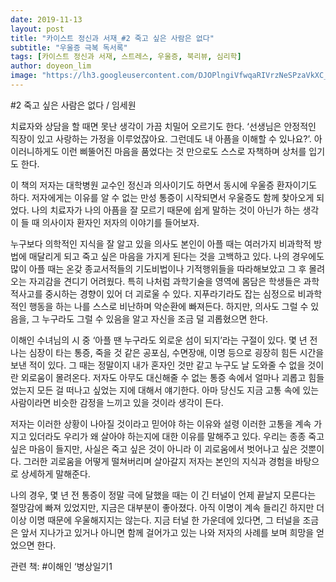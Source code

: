 ```yaml
---
date: 2019-11-13
layout: post
title: "카이스트 정신과 서재_#2 죽고 싶은 사람은 없다"
subtitle: "우울증 극복 독서록"
tags: [카이스트 정신과 서재, 스트레스, 우울증, 북리뷰, 심리학]
author: doyeon_lim
image: "https://lh3.googleusercontent.com/DJOPlngiVfwqaRIVrzNeSPzaVkXC_Gs7ZTNu3nqhIUTRuBxGsBopMCeOU0FrVOf1o_Ryj9ejhPgieA9ABe10EU0dV71wwyDVci87F3MR5wwQno0mAwW5-XV7JgAPYXnXFSGCcBJ1FY7rBckAoTCiKOvtrf_EoV8GdqSaD45-aQk9QJ993YdLxpWwzcAJuQBbsGvi0DUI8mZfHW4OJVtSDHBLIWKEeZOu6LzPZtWfl7nbHT5ovNCg9bMnTkCmeQchKakrKp-ayyGyQKdgnMHMCQYMWr9WHxq_AEpZyC9FKld61fsN335pO7MhP2wirRqlMW7pqMRa9x1NdtpAa91Jh-4LlEWx7aiLPbRqCPSZCpwKyIvfIwVgHdr25Mul2VhwQgvgZvFi553gb3ZrIw_DCVoaUL2yNhlSXqysV83iUrLNy78gS5v1AiGtNTDSm_gKH0vTZSP0L52USOmlrLnX6NlX2XDwDz2eHitloWEZ1d9z0OY-ZFL0a9F8vRgzAlQA7mzXkr4uDePDCFK7Nb3hJ6F4ZsWc4YhyygnRAX5c2OHho7CnGpQecB39T_12ap5EeiUbRYDVndbwp6pHNcyK9iNWA-IddmPgpmuUXecGOROv66dm6SwCTwO37Udiv3vKhh89JcZc0D1jBPlDic9qLi5HW0U-cgh-Vh6Ws9FOSfnciZGDMZLTWnew=w480-h712-no"
---
```



#2 죽고 싶은 사람은 없다 / 임세원


치료자와 상담을 할 때면 못난 생각이 가끔 치밀어 오르기도 한다. ‘선생님은 안정적인 직장이 있고 사랑하는 가정을 이루었잖아요. 그런데도 내 아픔을 이해할 수 있나요?’. 아이러니하게도 이런 삐뚤어진 마음을 품었다는 것 만으로도 스스로 자책하며 상처를 입기도 한다.


이 책의 저자는 대학병원 교수인 정신과 의사이기도 하면서 동시에 우울증 환자이기도 하다. 저자에게는 이유를 알 수 없는 만성 통증이 시작되면서 우울증도 함께 찾아오게 되었다. 나의 치료자가 나의 아픔을 잘 모르기 때문에 쉽게 말하는 것이 아닌가 하는 생각이 들 때 의사이자 환자인 저자의 이야기를 들어보자.


누구보다 의학적인 지식을 잘 알고 있을 의사도 본인이 아플 때는 여러가지 비과학적 방법에 매달리게 되고 죽고 싶은 마음을 가지게 된다는 것을 고백하고 있다. 나의 경우에도 많이 아플 때는 온갖 종교서적들의 기도비법이나 기적행위들을 따라해보았고 그 후 몰려오는 자괴감을 견디기 어려웠다. 특히 나처럼 과학기술을 영역에 몸담은 학생들은 과학적사고를 중시하는 경향이 있어 더 괴로울 수 있다. 지푸라기라도 잡는 심정으로 비과학적인 행동을 하는 나를 스스로 비난하며 악순환에 빠져든다. 하지만, 의사도 그럴 수 있음을, 그 누구라도 그럴 수 있음을 알고 자신을 조금 덜 괴롭혔으면 한다.


이해인 수녀님의 시 중 ‘아플 땐 누구라도 외로운 섬이 되지’라는 구절이 있다. 몇 년 전 나는 심장이 타는 통증, 죽을 것 같은 공포심, 수면장애, 이명 등으로 굉장히 힘든 시간을 보낸 적이 있다. 그 때는 정말이지 내가 혼자인 것만 같고 누구도 날 도와줄 수 없을 것이란 외로움이 몰려온다. 저자도 아무도 대신해줄 수 없는 통증 속에서 얼마나 괴롭고 힘들었는지 모든 걸 떠나고 싶었는 지에 대해서 얘기한다. 아마 당신도 지금 고통 속에 있는 사람이라면 비슷한 감정을 느끼고 있을 것이라 생각이 든다.


저자는 이러한 상황이 나아질 것이라고 믿어야 하는 이유와 설령 이러한 고통을 계속 가지고 있더라도 우리가 왜 살아야 하는지에 대한 이유를 말해주고 있다. 우리는 종종 죽고 싶은 마음이 들지만, 사실은 죽고 싶은 것이 아니라 이 괴로움에서 벗어나고 싶은 것뿐이다. 그러한 괴로움을 어떻게 떨쳐버리며 살아갈지 저자는 본인의 지식과 경험을 바탕으로 상세하게 말해준다.


나의 경우, 몇 년 전 통증이 정말 극에 달했을 때는 이 긴 터널이 언제 끝날지 모른다는 절망감에 빠져 있었지만, 지금은 대부분이 좋아졌다. 아직 이명이 계속 들리긴 하지만 더 이상 이명 때문에 우울해지지는 않는다. 지금 터널 한 가운데에 있다면, 그 터널을 조금은 앞서 지나가고 있거나 아니면 함께 걸어가고 있는 나와 저자의 사례를 보며 희망을 얻었으면 한다. 



관련 책: #이해인 ‘병상일기1
